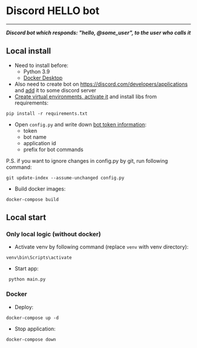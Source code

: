# Discord HELLO bot

---

**_Discord bot which responds: "hello, @some_user", to the user who calls it_**

## Local install 

- Need to install before:
  * Python 3.9 
  * [Docker Desktop](https://docs.docker.com/desktop/#download-and-install)
- Also need to create bot on https://discord.com/developers/applications and [add](https://vc.ru/services/288966-bot-discord-kak-sozdat-i-dobavit-na-server) it to some discord server
- [Create virtual environments, activate it](https://docs.python.org/3/library/venv.html#creating-virtual-environments) and install libs from requirements:
```commandline
pip install -r requirements.txt
```
- Open `config.py` and write down [bot token information](https://discord.com/developers/applications):
  * token
  * bot name
  * application id
  * prefix for bot commands

P.S. if you want to ignore changes in config.py by git, run following command:
```commandline
git update-index --assume-unchanged config.py
```
- Build docker images:
```commandline 
docker-compose build
```

## Local start

### Only local logic (without docker)

- Activate venv by following command (replace ```venv``` with venv directory):
```commandline
venv\bin\Scripts\activate
```

- Start app:
```commandline
 python main.py
 ```

### Docker

- Deploy:
```commandline
docker-compose up -d
```
- Stop application:
```commandline
docker-compose down
```
